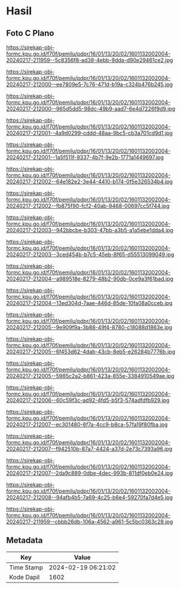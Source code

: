 # Hasil

## Foto C Plano

https://sirekap-obj-formc.kpu.go.id/f70f/pemilu/pdpr/16/01/13/20/02/1601132002004-20240217-211959--5c8356f8-ad38-4ebb-9dda-d90e29461ce2.jpg

https://sirekap-obj-formc.kpu.go.id/f70f/pemilu/pdpr/16/01/13/20/02/1601132002004-20240217-212000--ee7809e5-7c76-471d-b19a-c324b476b245.jpg

https://sirekap-obj-formc.kpu.go.id/f70f/pemilu/pdpr/16/01/13/20/02/1601132002004-20240217-212000--965d5dd5-98dc-49b9-aad7-6e4d7226f9d9.jpg

https://sirekap-obj-formc.kpu.go.id/f70f/pemilu/pdpr/16/01/13/20/02/1601132002004-20240217-212001--4a9d0299-cddd-48aa-9bc5-cb3a701cd9d1.jpg

https://sirekap-obj-formc.kpu.go.id/f70f/pemilu/pdpr/16/01/13/20/02/1601132002004-20240217-212001--1a5f511f-9337-4b7f-9e2b-1771a1449697.jpg

https://sirekap-obj-formc.kpu.go.id/f70f/pemilu/pdpr/16/01/13/20/02/1601132002004-20240217-212002--64e182e2-3e44-4410-b174-0f5e326534b4.jpg

https://sirekap-obj-formc.kpu.go.id/f70f/pemilu/pdpr/16/01/13/20/02/1601132002004-20240217-212002--fb875f90-fcf2-40ab-9468-00697cc5f744.jpg

https://sirekap-obj-formc.kpu.go.id/f70f/pemilu/pdpr/16/01/13/20/02/1601132002004-20240217-212003--942bbcbe-b303-47bb-a3b5-a1a5ebe1dda4.jpg

https://sirekap-obj-formc.kpu.go.id/f70f/pemilu/pdpr/16/01/13/20/02/1601132002004-20240217-212003--3ced454b-b7c5-45eb-8f65-d55513099049.jpg

https://sirekap-obj-formc.kpu.go.id/f70f/pemilu/pdpr/16/01/13/20/02/1601132002004-20240217-212004--a989518e-8279-48b2-90db-0ce9a3f61bad.jpg

https://sirekap-obj-formc.kpu.go.id/f70f/pemilu/pdpr/16/01/13/20/02/1601132002004-20240217-212004--13ed304d-7aae-446d-85de-10fa08a0cceb.jpg

https://sirekap-obj-formc.kpu.go.id/f70f/pemilu/pdpr/16/01/13/20/02/1601132002004-20240217-212005--9e909f9a-3b88-49f4-8780-c18088d1863e.jpg

https://sirekap-obj-formc.kpu.go.id/f70f/pemilu/pdpr/16/01/13/20/02/1601132002004-20240217-212005--6f453d62-4dab-43cb-8eb5-e26284b7776b.jpg

https://sirekap-obj-formc.kpu.go.id/f70f/pemilu/pdpr/16/01/13/20/02/1601132002004-20240217-212005--5985c2a2-b861-423a-855e-3384910549ae.jpg

https://sirekap-obj-formc.kpu.go.id/f70f/pemilu/pdpr/16/01/13/20/02/1601132002004-20240217-212006--60c59f3c-ad92-4fd5-b5f3-574adfdfb929.jpg

https://sirekap-obj-formc.kpu.go.id/f70f/pemilu/pdpr/16/01/13/20/02/1601132002004-20240217-212007--ec301480-6f7a-4cc9-b8ca-57fa19f80fba.jpg

https://sirekap-obj-formc.kpu.go.id/f70f/pemilu/pdpr/16/01/13/20/02/1601132002004-20240217-212007--f942510b-87a7-4424-a37d-2e73c7393a96.jpg

https://sirekap-obj-formc.kpu.go.id/f70f/pemilu/pdpr/16/01/13/20/02/1601132002004-20240217-212007--2da9c889-0dbe-4dec-993b-811df0eb0e24.jpg

https://sirekap-obj-formc.kpu.go.id/f70f/pemilu/pdpr/16/01/13/20/02/1601132002004-20240217-212008--94afb4b5-7a69-4c25-b6e4-59270fa7d4e5.jpg

https://sirekap-obj-formc.kpu.go.id/f70f/pemilu/pdpr/16/01/13/20/02/1601132002004-20240217-211959--cbbb26db-106a-4562-a961-5c5bc0363c28.jpg


## Metadata

| Key        | Value               |
| ---------- | ------------------- |
| Time Stamp | 2024-02-19 06:21:02 |
| Kode Dapil | 1602                |



